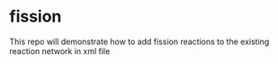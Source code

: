 # fission
This repo will demonstrate how to add fission reactions to the existing reaction network in xml file
